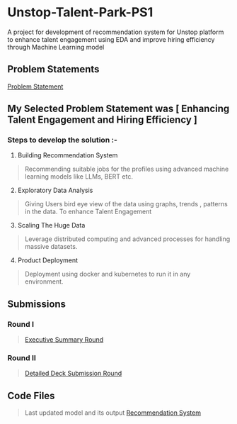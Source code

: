 # Unstop-Talent-Park-PS1
A project for development of recommendation system for Unstop platform to enhance talent engagement using EDA and improve hiring efficiency through Machine Learning model

## Problem Statements

[Problem Statement](https://github.com/Rishikumar7137/Unstop-Talent-Park-PS1/tree/main/Problem-Statements)

## My Selected Problem Statement was [ Enhancing Talent Engagement and Hiring Efficiency ]

### Steps to develop the solution :-

 1. Building Recommendation System

 > Recommending suitable jobs for the profiles using advanced machine learning models like LLMs, BERT etc.

 2. Exploratory Data Analysis

 > Giving Users bird eye view of the data using graphs, trends , patterns in the data. To enhance Talent Engagement

 3. Scaling The Huge Data

 > Leverage distributed computing and advanced processes for handling massive datasets.

 4. Product Deployment

 > Deployment using docker and kubernetes to run it in any environment.


## Submissions

### Round I
> [Executive Summary Round](https://github.com/Rishikumar7137/Unstop-Talent-Park-PS1/blob/main/Submissions/Enhancing%20Talent%20Engagement%20and%20Hiring%20Efficiency.pdf)

### Round II
> [Detailed Deck Submission Round](https://github.com/Rishikumar7137/Unstop-Talent-Park-PS1/blob/main/Submissions/Part%20II%20-%20Enhancing%20Talent%20Engagement%20and%20Hiring%20Efficiency.pptx)

## Code Files
> Last updated model and its output
> [Recommendation System](https://github.com/Rishikumar7137/Unstop-Talent-Park-PS1/blob/main/recommendation_system.ipynb)
